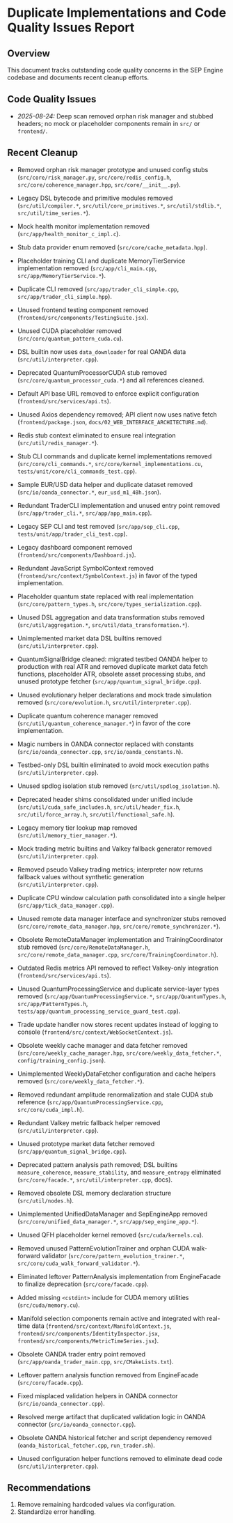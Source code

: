 # Duplicate Implementations and Code Quality Issues Report

## Overview
This document tracks outstanding code quality concerns in the SEP Engine codebase and documents recent cleanup efforts.

## Code Quality Issues

- *2025-08-24:* Deep scan removed orphan risk manager and stubbed headers; no mock or placeholder components remain in `src/` or `frontend/`.

## Recent Cleanup
- Removed orphan risk manager prototype and unused config stubs (`src/core/risk_manager.py`, `src/core/redis_config.h`, `src/core/coherence_manager.hpp`, `src/core/__init__.py`).
- Legacy DSL bytecode and primitive modules removed (`src/util/compiler.*`,
  `src/util/core_primitives.*`, `src/util/stdlib.*`, `src/util/time_series.*`).
- Mock health monitor implementation removed (`src/app/health_monitor_c_impl.c`).
- Stub data provider enum removed (`src/core/cache_metadata.hpp`).
- Placeholder training CLI and duplicate MemoryTierService implementation removed (`src/app/cli_main.cpp`, `src/app/MemoryTierService.*`).
- Duplicate CLI removed (`src/app/trader_cli_simple.cpp`, `src/app/trader_cli_simple.hpp`).
- Unused frontend testing component removed (`frontend/src/components/TestingSuite.jsx`).
- Unused CUDA placeholder removed (`src/core/quantum_pattern_cuda.cu`).
- DSL builtin now uses `data_downloader` for real OANDA data (`src/util/interpreter.cpp`).
- Deprecated QuantumProcessorCUDA stub removed (`src/core/quantum_processor_cuda.*`) and all references cleaned.
- Default API base URL removed to enforce explicit configuration (`frontend/src/services/api.ts`).
- Unused Axios dependency removed; API client now uses native fetch (`frontend/package.json`,
  `docs/02_WEB_INTERFACE_ARCHITECTURE.md`).
- Redis stub context eliminated to ensure real integration (`src/util/redis_manager.*`).
- Stub CLI commands and duplicate kernel implementations removed (`src/core/cli_commands.*`, `src/core/kernel_implementations.cu`, `tests/unit/core/cli_commands_test.cpp`).
- Sample EUR/USD data helper and duplicate dataset removed (`src/io/oanda_connector.*`, `eur_usd_m1_48h.json`).
- Redundant TraderCLI implementation and unused entry point removed (`src/app/trader_cli.*`, `src/app/app_main.cpp`).
- Legacy SEP CLI and test removed (`src/app/sep_cli.cpp`, `tests/unit/app/trader_cli_test.cpp`).
- Legacy dashboard component removed (`frontend/src/components/Dashboard.js`).
- Redundant JavaScript SymbolContext removed (`frontend/src/context/SymbolContext.js`)
  in favor of the typed implementation.
- Placeholder quantum state replaced with real implementation
  (`src/core/pattern_types.h`, `src/core/types_serialization.cpp`).
- Unused DSL aggregation and data transformation stubs removed (`src/util/aggregation.*`, `src/util/data_transformation.*`).
- Unimplemented market data DSL builtins removed (`src/util/interpreter.cpp`).
- QuantumSignalBridge cleaned: migrated testbed OANDA helper to production with real ATR and removed duplicate market data fetch functions, placeholder ATR, obsolete asset processing stubs, and unused prototype fetcher (`src/app/quantum_signal_bridge.cpp`).
- Unused evolutionary helper declarations and mock trade simulation removed (`src/core/evolution.h`, `src/util/interpreter.cpp`).
- Duplicate quantum coherence manager removed (`src/util/quantum_coherence_manager.*`) in favor of the core implementation.
- Magic numbers in OANDA connector replaced with constants (`src/io/oanda_connector.cpp`, `src/io/oanda_constants.h`).
- Testbed-only DSL builtin eliminated to avoid mock execution paths
  (`src/util/interpreter.cpp`).
- Unused spdlog isolation stub removed (`src/util/spdlog_isolation.h`).
- Deprecated header shims consolidated under unified include (`src/util/cuda_safe_includes.h`, `src/util/header_fix.h`, `src/util/force_array.h`, `src/util/functional_safe.h`).
- Legacy memory tier lookup map removed (`src/util/memory_tier_manager.*`).
- Mock trading metric builtins and Valkey fallback generator removed (`src/util/interpreter.cpp`).
- Removed pseudo Valkey trading metrics; interpreter now returns fallback values without synthetic generation (`src/util/interpreter.cpp`).
- Duplicate CPU window calculation path consolidated into a single helper (`src/app/tick_data_manager.cpp`).
- Unused remote data manager interface and synchronizer stubs removed (`src/core/remote_data_manager.hpp`, `src/core/remote_synchronizer.*`).
- Obsolete RemoteDataManager implementation and TrainingCoordinator stub removed (`src/core/RemoteDataManager.h`, `src/core/remote_data_manager.cpp`, `src/core/TrainingCoordinator.h`).
- Outdated Redis metrics API removed to reflect Valkey-only integration (`frontend/src/services/api.ts`).
- Unused QuantumProcessingService and duplicate service-layer types removed (`src/app/QuantumProcessingService.*`, `src/app/QuantumTypes.h`, `src/app/PatternTypes.h`, `tests/app/quantum_processing_service_guard_test.cpp`).
- Trade update handler now stores recent updates instead of logging to console (`frontend/src/context/WebSocketContext.js`).
- Obsolete weekly cache manager and data fetcher removed (`src/core/weekly_cache_manager.hpp`, `src/core/weekly_data_fetcher.*`, `config/training_config.json`).
- Unimplemented WeeklyDataFetcher configuration and cache helpers removed (`src/core/weekly_data_fetcher.*`).
- Removed redundant amplitude renormalization and stale CUDA stub reference (`src/app/QuantumProcessingService.cpp`, `src/core/cuda_impl.h`).
- Redundant Valkey metric fallback helper removed (`src/util/interpreter.cpp`).
- Unused prototype market data fetcher removed (`src/app/quantum_signal_bridge.cpp`).
- Deprecated pattern analysis path removed; DSL builtins `measure_coherence`, `measure_stability`, and `measure_entropy` eliminated (`src/core/facade.*`, `src/util/interpreter.cpp`, docs).
- Removed obsolete DSL memory declaration structure (`src/util/nodes.h`).
- Unimplemented UnifiedDataManager and SepEngineApp removed (`src/core/unified_data_manager.*`, `src/app/sep_engine_app.*`).
- Unused QFH placeholder kernel removed (`src/cuda/kernels.cu`).
- Removed unused PatternEvolutionTrainer and orphan CUDA walk-forward validator (`src/core/pattern_evolution_trainer.*`, `src/core/cuda_walk_forward_validator.*`).
- Eliminated leftover PatternAnalysis implementation from EngineFacade to finalize deprecation (`src/core/facade.cpp`).
- Added missing `<cstdint>` include for CUDA memory utilities (`src/cuda/memory.cu`).
- Manifold selection components remain active and integrated with real-time data (`frontend/src/context/ManifoldContext.js`,
  `frontend/src/components/IdentityInspector.jsx`,
  `frontend/src/components/MetricTimeSeries.jsx`).

- Obsolete OANDA trader entry point removed (`src/app/oanda_trader_main.cpp`, `src/CMakeLists.txt`).
- Leftover pattern analysis function removed from EngineFacade (`src/core/facade.cpp`).
- Fixed misplaced validation helpers in OANDA connector (`src/io/oanda_connector.cpp`).
- Resolved merge artifact that duplicated validation logic in OANDA connector (`src/io/oanda_connector.cpp`).
- Obsolete OANDA historical fetcher and script dependency removed (`oanda_historical_fetcher.cpp`, `run_trader.sh`).
- Unused configuration helper functions removed to eliminate dead code (`src/util/interpreter.cpp`).

## Recommendations
1. Remove remaining hardcoded values via configuration.
2. Standardize error handling.


